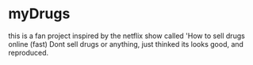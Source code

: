 # myDrugs

this is a fan project inspired by the netflix show called 'How to sell drugs online (fast)
Dont sell drugs or anything, just thinked its looks good, and reproduced.
